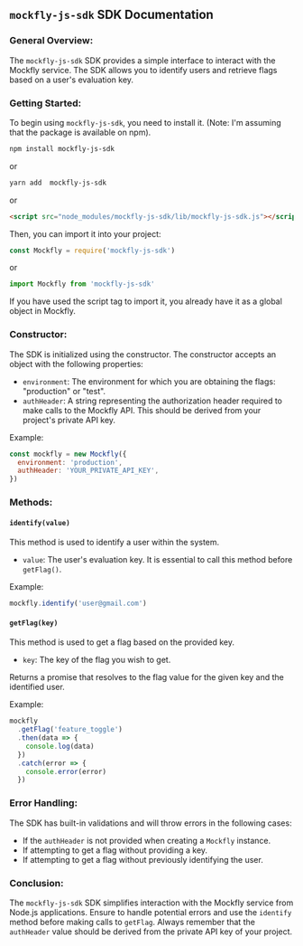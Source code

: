## `mockfly-js-sdk` SDK Documentation

### General Overview:

The `mockfly-js-sdk` SDK provides a simple interface to interact with the Mockfly service. The SDK allows you to identify users and retrieve flags based on a user's evaluation key.

### Getting Started:

To begin using `mockfly-js-sdk`, you need to install it. (Note: I'm assuming that the package is available on npm).

```bash
npm install mockfly-js-sdk
```

or

```bash
yarn add  mockfly-js-sdk
```

or

```html
<script src="node_modules/mockfly-js-sdk/lib/mockfly-js-sdk.js"></script>
```

Then, you can import it into your project:

```javascript
const Mockfly = require('mockfly-js-sdk')
```

or

```javascript
import Mockfly from 'mockfly-js-sdk'
```

If you have used the script tag to import it, you already have it as a global object in Mockfly.

### Constructor:

The SDK is initialized using the constructor. The constructor accepts an object with the following properties:

- `environment`: The environment for which you are obtaining the flags: "production" or "test".
- `authHeader`: A string representing the authorization header required to make calls to the Mockfly API. This should be derived from your project's private API key.

Example:

```javascript
const mockfly = new Mockfly({
  environment: 'production',
  authHeader: 'YOUR_PRIVATE_API_KEY',
})
```

### Methods:

#### `identify(value)`

This method is used to identify a user within the system.

- `value`: The user's evaluation key. It is essential to call this method before `getFlag()`.

Example:

```javascript
mockfly.identify('user@gmail.com')
```

#### `getFlag(key)`

This method is used to get a flag based on the provided key.

- `key`: The key of the flag you wish to get.

Returns a promise that resolves to the flag value for the given key and the identified user.

Example:

```javascript
mockfly
  .getFlag('feature_toggle')
  .then(data => {
    console.log(data)
  })
  .catch(error => {
    console.error(error)
  })
```

### Error Handling:

The SDK has built-in validations and will throw errors in the following cases:

- If the `authHeader` is not provided when creating a `Mockfly` instance.
- If attempting to get a flag without providing a key.
- If attempting to get a flag without previously identifying the user.

### Conclusion:

The `mockfly-js-sdk` SDK simplifies interaction with the Mockfly service from Node.js applications. Ensure to handle potential errors and use the `identify` method before making calls to `getFlag`. Always remember that the `authHeader` value should be derived from the private API key of your project.

